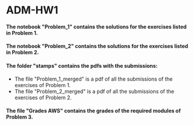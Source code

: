 # ADM-HW1
#### The notebook "Problem_1" contains the solutions for the exercises listed in Problem 1.
#### The notebook "Problem_2" contains the solutions for the exercises listed in Problem 2.
#### The folder "stamps" contains the pdfs with the submissions:
- The file "Problem_1_merged" is a pdf of all the submissions of the exercises of Problem 1.
- The file "Problem_2_merged" is a pdf of all the submissions of the exercises of Problem 2.
#### The file "Grades AWS" contains the grades of the required modules of Problem 3.
